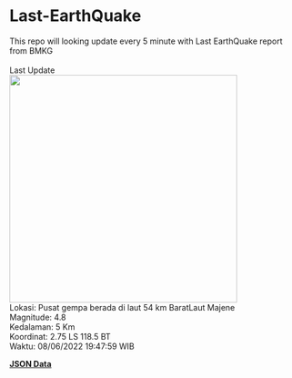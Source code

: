 # Last-EarthQuake
This repo will looking update every 5 minute with Last EarthQuake report from BMKG
<br>
<br>
Last Update
<br>
<img src="https://ews.bmkg.go.id/TEWS/data/20220608194759.mmi.jpg" width="400"/>
<br>
Lokasi: Pusat gempa berada di laut 54 km BaratLaut Majene <br>
Magnitude: 4.8 <br>
Kedalaman: 5 Km <br>
Koordinat: 2.75 LS 118.5 BT <br>
Waktu: 08/06/2022 19:47:59 WIB <br>

<a href="./data/data.json">**JSON Data**</a>
